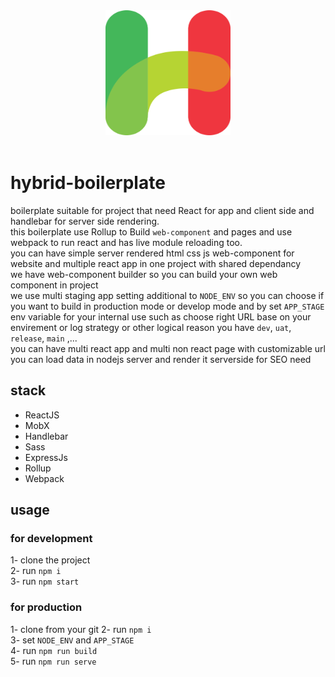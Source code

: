 <div align="center">
  <a href="">
    <img width="200" height="200" src="https://raw.githubusercontent.com/javadbat/hybrid-boilerplate/45321137ccab9ed26fe209d5b525d5796f799735/App/Assets/Images/logo.svg">
  </a>
  <br>
  <br>
</div>

# hybrid-boilerplate
boilerplate suitable for project that need React for app and client side and handlebar for server side rendering.    
this boilerplate use Rollup to Build `web-component` and pages and use webpack to run react and has live module reloading too.    
you can have simple server rendered html css js web-component for website and multiple react app in one project with shared dependancy    
we have web-component builder so you can build your own web component in project    
we use multi staging app setting additional to `NODE_ENV` so you can choose if you want to build in production mode or develop mode and by set `APP_STAGE` env variable for your internal use such as choose right URL base on your envirement or log strategy or other logical reason you have `dev`, `uat`, `release`, `main` ,...    
you can have multi react app and multi non react page with customizable url    
you can load data in nodejs server and render it serverside for SEO need    

## stack
- ReactJS
- MobX
- Handlebar
- Sass
- ExpressJs
- Rollup
- Webpack
## usage
 ### for development 
 1- clone the project    
 2- run `npm i`    
 3- run `npm start`    
 ### for production     
 1- clone from your git
 2- run `npm i`    
 3- set `NODE_ENV` and `APP_STAGE`    
 4- run `npm run build`    
 5- run `npm run serve`    
